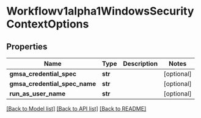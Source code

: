 # Workflowv1alpha1WindowsSecurityContextOptions

## Properties
Name | Type | Description | Notes
------------ | ------------- | ------------- | -------------
**gmsa_credential_spec** | **str** |  | [optional] 
**gmsa_credential_spec_name** | **str** |  | [optional] 
**run_as_user_name** | **str** |  | [optional] 

[[Back to Model list]](../README.md#documentation-for-models) [[Back to API list]](../README.md#documentation-for-api-endpoints) [[Back to README]](../README.md)


